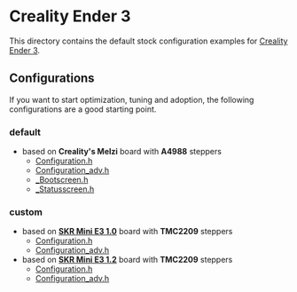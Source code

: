 # Creality Ender 3

This directory contains the default stock configuration examples for [Creality](../Creality) [Ender 3](../Creality/Ender-3).
## Configurations
If you want to start optimization, tuning and adoption, the following configurations are a good starting point.
### default
- based on __Creality's Melzi__ board with __A4988__ steppers
  - [Configuration.h](../Creality/Ender-3/Configuration.h)
  - [Configuration_adv.h](../Creality/Ender-3/Configuration_adv.h)
  - [_Bootscreen.h](../Creality/Ender-3/_Bootscreen.h)
  - [_Statusscreen.h](../Creality/Ender-3/_Statusscreen.h)
  
### custom
- based on __[SKR Mini E3 1.0](../BigTreeTech/SKR%20Mini%20E3%201.0)__ board with __TMC2209__ steppers
  - [Configuration.h](../BigTreeTech/SKR%20Mini%20E3%201.0/Configuration.h)
  - [Configuration_adv.h](../BigTreeTech/SKR%20Mini%20E3%201.0/Configuration_adv.h)
- based on __[SKR Mini E3 1.2](../BigTreeTech/SKR%20Mini%20E3%201.2)__ board with __TMC2209__ steppers
  - [Configuration.h](../BigTreeTech/SKR%20Mini%20E3%201.2/Configuration.h)
  - [Configuration_adv.h](../BigTreeTech/SKR%20Mini%20E3%201.2/Configuration_adv.h)
 
